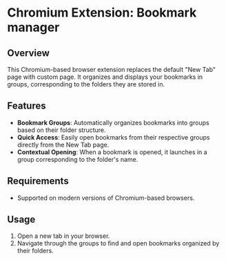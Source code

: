 # Chromium Extension: Bookmark manager

## Overview
This Chromium-based browser extension replaces the default "New Tab" page with custom page.
It organizes and displays your bookmarks in groups, corresponding to the folders they are stored in.

## Features
- **Bookmark Groups**: Automatically organizes bookmarks into groups based on their folder structure.
- **Quick Access**: Easily open bookmarks from their respective groups directly from the New Tab page.
- **Contextual Opening**: When a bookmark is opened, it launches in a group corresponding to the folder's name.

## Requirements
- Supported on modern versions of Chromium-based browsers.

## Usage
1. Open a new tab in your browser.
2. Navigate through the groups to find and open bookmarks organized by their folders.
